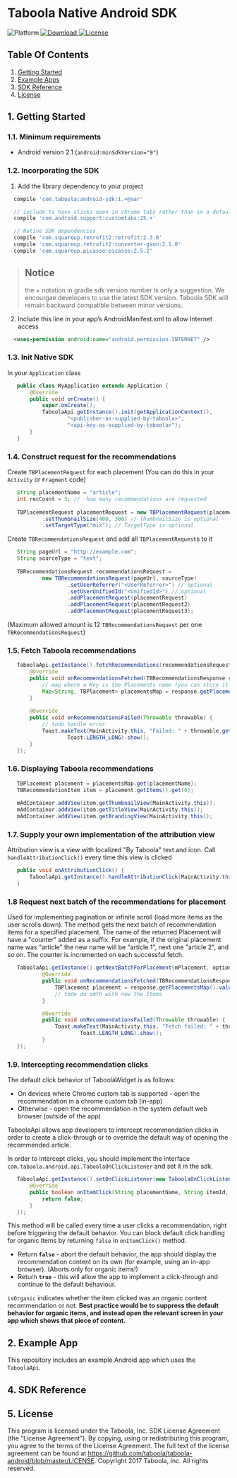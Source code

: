 # Taboola Native Android SDK
![Platform](https://img.shields.io/badge/Platform-Android-green.svg)
[ ![Download](https://api.bintray.com/packages/taboola-com/taboola-android-sdk/android-sdk/images/download.svg) ](https://bintray.com/taboola-com/taboola-android-sdk/android-sdk/_latestVersion)
[![License](https://img.shields.io/badge/License%20-Taboola%20SDK%20License-blue.svg)](https://github.com/taboola/taboola-android/blob/master/LICENSE)

## Table Of Contents
1. [Getting Started](#1-getting-started)
2. [Example Apps](#2-example-apps)
3. [SDK Reference](#3-sdk-reference)
4. [License](#4-license)


## 1. Getting Started

### 1.1. Minimum requirements

* Android version 2.1  (```android:minSdkVersion="9"```)

### 1.2. Incorporating the SDK

1. Add the library dependency to your project
 ```groovy
   compile 'com.taboola:android-sdk:1.+@aar'

   // include to have clicks open in chrome tabs rather than in a default browser (mandatory)
   compile 'com.android.support:customtabs:25.+'

   // Native SDK dependencies
   compile 'com.squareup.retrofit2:retrofit:2.3.0'
   compile 'com.squareup.retrofit2:converter-gson:2.1.0'
   compile 'com.squareup.picasso:picasso:2.5.2'
 ```
> ## Notice
> the + notation in gradle sdk version number is only a suggestion. We encourgae developers to use the latest SDK version. Taboola SDK will remain backward compatible between minor versions.


2. Include this line in your app’s AndroidManifest.xml to allow Internet access
 ```xml
   <uses-permission android:name="android.permission.INTERNET" />
 ```

### 1.3. Init Native SDK

In your `Application` class

```java
   public class MyApplication extends Application {
       @Override
       public void onCreate() {
           super.onCreate();
           TaboolaApi.getInstance().init(getApplicationContext(),
                   "<publisher-as-supplied-by-taboola>",
                   "<api-key-as-supplied-by-taboola>");
       }
   }
```
### 1.4. Construct request for the recommendations

Create `TBPlacementRequest` for each placement (You can do this in your `Activity` or `Fragment` code)
```java
   String placementName = "article";
   int recCount = 5; //  how many recommendations are requested
   
   TBPlacementRequest placementRequest = new TBPlacementRequest(placementName, recCount)
           .setThumbnailSize(400, 300) // ThumbnailSize is optional
           .setTargetType("mix"); // TargetType is optional
```
Create `TBRecommendationsRequest` and add all `TBPlacementRequest`s to it

```java
   String pageUrl = "http://example.com";
   String sourceType = "text";
           
   TBRecommendationsRequest recommendationsRequest =
           new TBRecommendationsRequest(pageUrl, sourceType)
                   .setUserReferrer("<UserReferrer>") // optional
                   .setUserUnifiedId("<UnifiedId>") // optional
                   .addPlacementRequest(placementRequest)
                   .addPlacementRequest(placementRequest2)
                   .addPlacementRequest(placementRequest3);
```

(Maximum allowed amount is 12 `TBRecommendationsRequest` per one `TBRecommendationsRequest`) 

### 1.5. Fetch Taboola recommendations
```java
   TaboolaApi.getInstance().fetchRecommendations(recommendationsRequest, new TBRecommendationRequestCallback() {
       @Override
       public void onRecommendationsFetched(TBRecommendationsResponse response) {
           // map where a Key is the Placements name (you can store it as a member variable for convenience)
           Map<String, TBPlacement> placementsMap = response.getPlacementsMap();
       }
                           
       @Override
       public void onRecommendationsFailed(Throwable throwable) {
           // todo handle error
           Toast.makeText(MainActivity.this, "Failed: " + throwable.getMessage(),
                   Toast.LENGTH_LONG).show();
       }
   });
```

### 1.6. Displaying Taboola recommendations
```java
   TBPlacement placement = placementsMap.get(placementName);
   TBRecommendationItem item = placement.getItems().get(0);
                
   mAdContainer.addView(item.getThumbnailView(MainActivity.this));
   mAdContainer.addView(item.getTitleView(MainActivity.this));
   mAdContainer.addView(item.getBrandingView(MainActivity.this));
```

### 1.7. Supply your own implementation of the attribution view
Attribution view is a view with localized "By Taboola" text and icon.
Call `handleAttributionClick()` every time this view is clicked 
```java
   public void onAttributionClick() {
       TaboolaApi.getInstance().handleAttributionClick(MainActivity.this);
   }
```

### 1.8 Request next batch of the recommendations for placement
Used for implementing pagination or infinite scroll (load more items as the user scrolls down). The method gets the next batch of recommendation items for a specified placement. The name of the returned Placement will have a "counter" added as a suffix. For example, if the original placement name was "article" the new name will be "article 1", next one "article 2", and so on. The counter is incremented on each successful fetch.
```Java
   TaboolaApi.getInstance().getNextBatchForPlacement(mPlacement, optionalCount, new TBRecommendationRequestCallback() {
           @Override
           public void onRecommendationsFetched(TBRecommendationsResponse response) {
               TBPlacement placement = response.getPlacementsMap().values().iterator().next(); // there will be only one placement
               // todo do smth with new the Items
           }

           @Override
           public void onRecommendationsFailed(Throwable throwable) {
               Toast.makeText(MainActivity.this, "Fetch failed: " + throwable.getMessage(),
                       Toast.LENGTH_LONG).show();
           }
   });
```

### 1.9. Intercepting recommendation clicks

The default click behavior of TaboolaWidget is as follows:

* On devices where Chrome custom tab is supported - open the recommendation in a chrome custom tab (in-app)
* Otherwise - open the recommendation in the system default web browser (outside of the app) 

TaboolaApi allows app developers to intercept recommendation clicks in order to create a click-through or to override the default way of opening the recommended article. 

In order to intercept clicks, you should implement the interface `com.taboola.android.api.TaboolaOnClickListener` and set it in the sdk.

```java
   TaboolaApi.getInstance().setOnClickListener(new TaboolaOnClickListener() {
       @Override
       public boolean onItemClick(String placementName, String itemId, String clickUrl, boolean isOrganic) {
           return false;
       }
   });

```

This method will be called every time a user clicks a recommendation, right before triggering the default behavior. You can block default click handling for organic items by returning `false` in `onItemClick()` method.

* Return **`false`** - abort the default behavior, the app should display the recommendation content on its own (for example, using an in-app browser). (Aborts only for organic items!)
* Return **`true`** - this will allow the app to implement a click-through and continue to the default behaviour.

`isOrganic` indicates whether the item clicked was an organic content recommendation or not.
**Best practice would be to suppress the default behavior for organic items, and instead open the relevant screen in your app which shows that piece of content.**

## 2. Example App
This repository includes an example Android app which uses the `TaboolaApi`.

## 4. SDK Reference 

## 5. License
This program is licensed under the Taboola, Inc. SDK License Agreement (the “License Agreement”).  By copying, using or redistributing this program, you agree to the terms of the License Agreement.  The full text of the license agreement can be found at https://github.com/taboola/taboola-android/blob/master/LICENSE.
Copyright 2017 Taboola, Inc.  All rights reserved.
